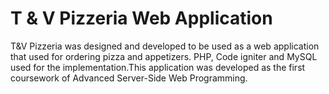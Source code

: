 # T & V Pizzeria Web Application

T&V Pizzeria was designed and developed to be used as a web application that used for ordering pizza and appetizers. PHP, Code igniter and MySQL used for the implementation.This application was developed as the first coursework of Advanced Server-Side Web Programming.


 
